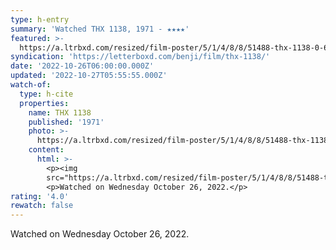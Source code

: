 ```yaml
---
type: h-entry
summary: 'Watched THX 1138, 1971 - ★★★★'
featured: >-
  https://a.ltrbxd.com/resized/film-poster/5/1/4/8/8/51488-thx-1138-0-600-0-900-crop.jpg?v=965f4b2f99
syndication: 'https://letterboxd.com/benji/film/thx-1138/'
date: '2022-10-26T06:00:00.000Z'
updated: '2022-10-27T05:55:55.000Z'
watch-of:
  type: h-cite
  properties:
    name: THX 1138
    published: '1971'
    photo: >-
      https://a.ltrbxd.com/resized/film-poster/5/1/4/8/8/51488-thx-1138-0-600-0-900-crop.jpg?v=965f4b2f99
    content:
      html: >-
        <p><img
        src="https://a.ltrbxd.com/resized/film-poster/5/1/4/8/8/51488-thx-1138-0-600-0-900-crop.jpg?v=965f4b2f99"/></p>
        <p>Watched on Wednesday October 26, 2022.</p>
rating: '4.0'
rewatch: false
---
```

Watched on Wednesday October 26, 2022.
